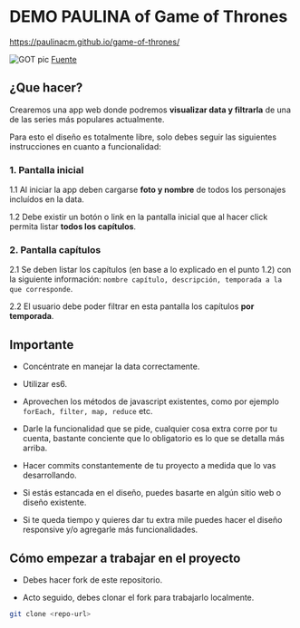 # DEMO PAULINA of Game of Thrones

https://paulinacm.github.io/game-of-thrones/

![GOT pic](https://cdn.guidingtech.com/media/assets/WordPress-Import/2017/08/276305-thewallpaper.jpg)
[Fuente](https://thewallpaper.co/game-of-thrones-wallpapers-hd-trailer-download-4k-high-definition-amazing-colourful-pictures-mac-desktop-images-widescreen-1920x1080/)

## ¿Que hacer?

Crearemos una app web donde podremos **visualizar data y filtrarla** de una de las series más populares actualmente.

Para esto el diseño es totalmente libre, solo debes seguir las siguientes instrucciones en cuanto a funcionalidad:

### 1. Pantalla inicial

1.1 Al iniciar la app deben cargarse **foto y nombre** de todos los personajes incluídos en la data.

1.2 Debe existir un botón o link en la pantalla inicial que al hacer click permita listar **todos los capítulos**.

### 2. Pantalla capítulos

2.1 Se deben listar los capítulos (en base a lo explicado en el punto 1.2) con la siguiente información: `nombre capítulo, descripción, temporada a la que corresponde`.

2.2 El usuario debe poder filtrar en esta pantalla los capítulos **por temporada**.


## Importante


- Concéntrate en manejar la data correctamente.

- Utilizar es6.

- Aprovechen los métodos de javascript existentes, como por ejemplo `forEach, filter, map, reduce` etc.

- Darle la funcionalidad que se pide, cualquier cosa extra corre por tu cuenta, bastante conciente que lo obligatorio es lo que se detalla más arriba.

- Hacer commits constantemente de tu proyecto a medida que lo vas desarrollando.

- Si estás estancada en el diseño, puedes basarte en algún sitio web o diseño existente.

- Si te queda tiempo y quieres dar tu extra mile puedes hacer el diseño responsive y/o agregarle más funcionalidades.


## Cómo empezar a trabajar en el proyecto

- Debes hacer fork de este repositorio.

- Acto seguido, debes clonar el fork para trabajarlo localmente.

```sh
git clone <repo-url>
```
